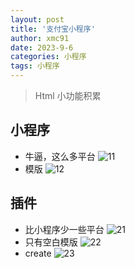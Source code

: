 ```yaml
---
layout: post
title: '支付宝小程序'
author: xmc91
date: 2023-9-6
categories: 小程序 
tags: 小程序 
---
```

> Html 小功能积累

## 小程序
+ 牛逼，这么多平台
![11](https://docimg4.docs.qq.com/image/AgAABh4JP1su1BG13HRG5rjA2mRWumBY.png?w=1036&h=728)
+ 模版
![12](https://docimg5.docs.qq.com/image/AgAABh4JP1sBLA9A-RZB2LNvbk_z52VU.png?w=1014&h=715)


## 插件 
+ 比小程序少一些平台
![21](https://docimg9.docs.qq.com/image/AgAABh4JP1vc-F-YehlMPI087FL0-y71.png?w=1051&h=759)
+ 只有空白模版
![22](https://docimg9.docs.qq.com/image/AgAABh4JP1vvbx7Ewx1GzJCtoMPG-_q3.png?w=1031&h=710)
+ create
![23](https://docimg2.docs.qq.com/image/AgAABh4JP1u5vFxBZrhB5pf21_JJhiqE.png?w=1022&h=722)
